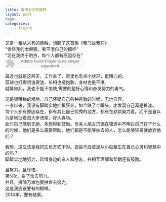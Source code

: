 ```yaml
---
title: 看清自己的模样
layout: post
tags:
categories:
    - living
---
```


又是一番从未有的感触，想起了这首歌《我飞故我在》    
"曾经我的太倔强，看不清自己的模样"    
"现在我终于明白，每个人都有原因存在"   
<embed src="http://www.xiami.com/widget/0_1769703910/singlePlayer.swf" type="application/x-shockwave-flash" width="257" height="33" wmode="transparent"></embed>


最近也就是这两天，工作丢了，家里也有点小状况，挺糟心的。    
篮球也打得很渣很渣，长相也挺抱歉，身材也是不堪。   
就算如此，我也不能不愉快,需要的是好心情和奋发努力的勇气。


这是很糟糕的境地，自己怀疑自己各种差劲的时候，无地自容。    
一直以来，我没有脚踏实地扯蛋狂奔，如今跌了个跟头，才发现自己真是扯淡。   
每个人都有原因存在，都有其比自己优秀的地方，都有在默默努力着。而不是自以为是地扯着蛋大步流星，好大喜功。    
此时自己感到无助，多想得到鼓励。当亲人朋友沉溺在错误中不明白自己在干什么的时候，他们是多么需要帮助。他们都是不能够失去的人，怎么能够轻易就放弃他们？


我想，这应该是我的生长方式不对。这些不应该是从小就根生在自己心灵和智慧中的吗？    
脚踏实地地努力，珍惜身边的亲人和朋友，并相互理解和帮助还有鼓励。    

且努力，且珍惜。    
第N次，拼了命去努力。   
并且，排除万难也要拼命去努力。   
这是我应该要有的模样。   
2014年，要有结果。
